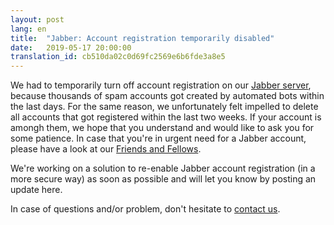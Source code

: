 ```yaml
---
layout: post
lang: en
title:  "Jabber: Account registration temporarily disabled"
date:   2019-05-17 20:00:00
translation_id: cb510da02c0d69fc2569e6b6fde3a8e5
---
```



We had to temporarily turn off account registration on our [Jabber server](/en/service/xmpp.html),
because thousands of spam accounts got created by automated bots within the last days. For the
same reason, we unfortunately felt impelled to delete all accounts that got registered within
the last two weeks. If your account is amongh them, we hope that you understand and would like
to ask you for some patience. In case that you're in urgent need for a Jabber account, please
have a look at our [Friends and Fellows](/en/friends.html).

We're working on a solution to re-enable Jabber account registration (in a more secure way)
as soon as possible and will let you know by posting an update here.

In case of questions and/or problem, don't hesitate to [contact us](/en/kontakt.html).
